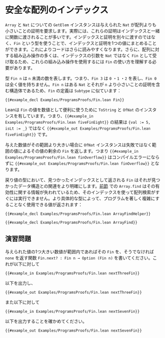 <!--
# Safe Array Indices
-->

# 安全な配列のインデックス

<!--
The `GetElem` instance for `Array` and `Nat` requires a proof that the provided `Nat` is smaller than the array.
In practice, these proofs often end up being passed to functions along with the indices.
Rather than passing an index and a proof separately, a type called `Fin` can be used to bundle up the index and the proof into a single value.
This can make code easier to read.
Additionally, many of the built-in operations on arrays take their index arguments as `Fin` rather than as `Nat`, so using these built-in operations requires understanding how to use `Fin`.
-->

`Array` と `Nat` についての `GetElem` インスタンスは与えられた `Nat` が配列よりも小さいことの証明を要求します。実際には、これらの証明はインデックスと一緒に関数に渡されることが多いです。インデックスと証明を別々に渡すのではなく、`Fin` という型を使うことで、インデックスと証明を1つの値にまとめることができます。これによりコードはさらに読みやすくなります。さらに、配列に対する組み込み操作の多くは、インデックスの引数を `Nat` ではなく `Fin` として受け取るため、これらの組み込み操作を使用するには `Fin` の使い方を理解する必要があります。

<!--
The type `Fin n` represents numbers that are strictly less than `n`.
In other words, `Fin 3` describes `0`, `1`, and `2`, while `Fin 0` has no values at all.
The definition of `Fin` resembles `Subtype`, as a `Fin n` is a structure that contains a `Nat` and a proof that it is less than `n`:
-->

型 `Fin n` は `n` 未満の数を表します。つまり、`Fin 3` は `0` ・`1` ・`2` を表し、`Fin 0` は全く値を持ちません。`Fin n` はある `Nat` とそれが `n` より小さいことの証明を含む構造体であるため、`Fin` の定義は `Subtype` に似ています：

```lean
{{#example_decl Examples/ProgramsProofs/Fin.lean Fin}}
```

<!--
Lean includes instances of `ToString` and `OfNat` that allow `Fin` values to be conveniently used as numbers.
In other words, the output of `{{#example_in Examples/ProgramsProofs/Fin.lean fiveFinEight}}` is `{{#example_out Examples/ProgramsProofs/Fin.lean fiveFinEight}}`, rather than something like `{val := 5, isLt := _}`.
-->

Leanは `Fin` の値を数値として便利に使うために `ToString` と `OfNat` のインスタンスを有しています。つまり、`{{#example_in Examples/ProgramsProofs/Fin.lean fiveFinEight}}` の結果は `{val := 5, isLt := _}` ではなく `{{#example_out Examples/ProgramsProofs/Fin.lean fiveFinEight}}` です。

<!--
Instead of failing when the provided number is larger than the bound, the `OfNat` instance for `Fin` returns a value modulo the bound.
This means that `{{#example_in Examples/ProgramsProofs/Fin.lean finOverflow}}` results in `{{#example_out Examples/ProgramsProofs/Fin.lean finOverflow}}` rather than a compile-time error.
-->

与えた数値がその範囲より大きい場合に `OfNat` インスタンスは失敗ではなく範囲の値によるその値の剰余の `Fin` を返します。つまり `{{#example_in Examples/ProgramsProofs/Fin.lean finOverflow}}` はコンパイルエラーにならずに `{{#example_out Examples/ProgramsProofs/Fin.lean finOverflow}}` となります。

<!--
In a return type, a `Fin` returned as a found index makes its connection to the data structure in which it was found more clear.
The `Array.find` in the [previous section](./arrays-termination.md#proving-termination) returns an index that the caller cannot immediately use to perform lookups into the array, because the information about its validity has been lost.
A more specific type results in a value that can be used without making the program significantly more complicated:
-->

戻り値の型において、見つかったインデックスとして返される `Fin` はそれが見つかったデータ構造との関連をより明確にします。[前節](./arrays-termination.md#proving-termination) での `Array.find` はその有効性に関する情報が失われているため、そのインデックスを使って配列検索がすぐには実行できません。より具体的な型によって、プログラムを著しく複雑にすることなく使用できる値が返されます：

```lean
{{#example_decl Examples/ProgramsProofs/Fin.lean ArrayFindHelper}}

{{#example_decl Examples/ProgramsProofs/Fin.lean ArrayFind}}
```

<!--
## Exercise
-->

## 演習問題

<!--
Write a function `Fin.next? : Fin n → Option (Fin n)` that returns the next largest `Fin` when it would be in bounds, or `none` if not.
Check that
-->

与えられた値の1つ大きい数値が範囲内であればその `Fin` を、そうでなければ `none` を返す関数 `Fin.next? : Fin n → Option (Fin n)` を書いてください。これが以下に対して

```lean
{{#example_in Examples/ProgramsProofs/Fin.lean nextThreeFin}}
```
<!--
outputs
-->

以下を出力し、

```output info
{{#example_out Examples/ProgramsProofs/Fin.lean nextThreeFin}}
```
<!--
and that
-->

また以下に対して

```lean
{{#example_in Examples/ProgramsProofs/Fin.lean nextSevenFin}}
```
<!--
outputs
-->

以下を出力することを確かめてください。

```output info
{{#example_out Examples/ProgramsProofs/Fin.lean nextSevenFin}}
```

